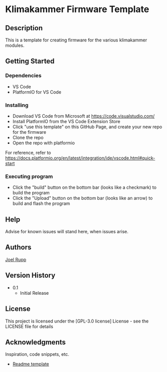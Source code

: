 # Klimakammer Firmware Template


## Description

This is a template for creating firmware for the various klimakammer modules.

## Getting Started

### Dependencies

* VS Code
* PlatformIO for VS Code

### Installing

* Download VS Code from Microsoft at https://code.visualstudio.com/
* Install PlatformIO from the VS Code Extension Store
* Click "use this template" on this GitHub Page, and create your new repo for the firmware
* Clone the repo
* Open the repo with platformio

For reference, refer to https://docs.platformio.org/en/latest/integration/ide/vscode.html#quick-start

### Executing program

* Click the "build" button on the bottom bar (looks like a checkmark) to build the program
* Click the "Upload" button on the bottom bar (looks like an arrow) to build and flash the program


## Help

Advise for known issues will stand here, when issues arise.

## Authors

[Joel Rupp](https://github.com/Joel05) 

## Version History

* 0.1
    * Initial Release

## License

This project is licensed under the [GPL-3.0 license] License - see the LICENSE file for details

## Acknowledgments

Inspiration, code snippets, etc.
* [Readme template]([https://github.com/matiassingers/awesome-readme](https://gist.github.com/DomPizzie/7a5ff55ffa9081f2de27c315f5018afc#file-readme-template-md))
